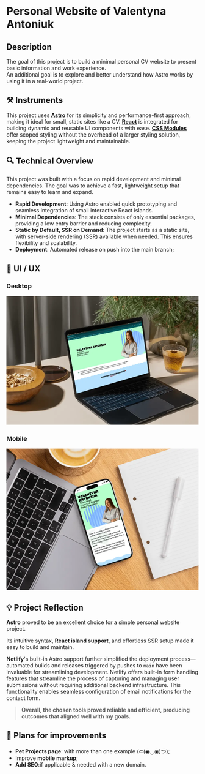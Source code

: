 # Personal Website of Valentyna Antoniuk

## Description

The goal of this project is to build a minimal personal CV website to present basic information and work experience.  
An additional goal is to explore and better understand how Astro works by using it in a real-world project.

## ⚒️ Instruments

This project uses **[Astro](https://astro.build/)** for its simplicity and performance-first approach, making it ideal for small, static sites like a CV.
**[React](https://reactjs.org/)** is integrated for building dynamic and reusable UI components with ease.
**[CSS Modules](https://github.com/css-modules/css-modules)** offer scoped styling without the overhead of a larger styling solution, keeping the project lightweight and maintainable.

## 🔍 Technical Overview

This project was built with a focus on rapid development and minimal dependencies. The goal was to achieve a fast, lightweight setup that remains easy to learn and expand.

- **Rapid Development**: Using Astro enabled quick prototyping and seamless integration of small interactive React islands.
- **Minimal Dependencies**: The stack consists of only essential packages, providing a low entry barrier and reducing complexity.
- **Static by Default, SSR on Demand**: The project starts as a static site, with server-side rendering (SSR) available when needed. This ensures flexibility and scalability.
- **Deployment**: Automated release on push into the main branch;

## 🎨 UI / UX

### Desktop

![plot](/public/readme/mock-desktop.webp)

### Mobile

![plot](/public/readme/mock-mobile.webp)

## 💡 Project Reflection

**Astro** proved to be an excellent choice for a simple personal website project.

Its intuitive syntax, **React island support**, and effortless SSR setup made it easy to build and maintain.

**Netlify**'s built-in Astro support further simplified the deployment process—automated builds and releases triggered by pushes to `main` have been invaluable for streamlining development. Netlify offers built-in form handling features that streamline the process of capturing and managing user submissions without requiring additional backend infrastructure. This functionality enables seamless configuration of email notifications for the contact form.

> **Overall, the chosen tools proved reliable and efficient, producing outcomes that aligned well with my goals.**

## 📅 Plans for improvements

- **Pet Projects page**: with more than one example (⊂(◉‿◉)つ);
- Improve **mobile markup**;
- **Add SEO**:if applicable & needed with a new domain.
